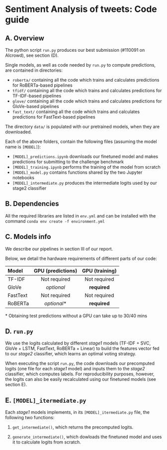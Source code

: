# Sentiment Analysis of tweets: Code guide

## A. Overview

The python script `run.py` produces our best submission (#110091 on AIcrowd), see section (D).

Single models, as well as code needed by `run.py` to compute predictions, are contained in directories:

- `roberta/` containing all the code which trains and calculates predictions for RoBERTa-based pipelines
- `tfidf/` containing all the code which trains and calculates predictions for TF-IDF-based pipelines
- `glove/` containing all the code which trains and calculates predictions for GloVe-based pipelines
- `fast_text/` containing all the code which trains and calculates predictions for FastText-based pipelines

The directory `data/` is populated with our pretrained models, when they are downloaded.

Each of the above folders, contain the following files (assuming the model name is `[MODEL]`):

- `[MODEL]_predictions.ipynb` downloads our finetuned model and makes predictions for submitting to the challenge benchmark
- `[MODEL]_training.ipynb` performs the training of the model from scratch
- `[MODEL]_model.py` contains functions shared by the two Jupyter notebooks
- `[MODEL]_intermediate.py` produces the intermediate logits used by our stage2 classifier


## B. Dependencies

All the required libraries are listed in `env.yml` and can be installed with the command `conda env create -f environment.yml`

## C. Models info

We describe our pipelines in section III of our report.

Below, we detail the hardware requirements of different parts of our code:

| Model | GPU (predictions) | GPU (training) |
|:-----|:-----:|:-------:|
| TF-IDF | Not required | Not required |
| GloVe | _optional_ |**required**|
| FastText | Not required | Not required |
| RoBERTa | _optional_\* | **required** |

\* Obtaining test predictions without a GPU can take up to 30/40 mins

## D. `run.py`

We use the logits calculated by different _stage1_ models (TF-IDF + SVC, GloVe + LSTM, FastText, RoBERTa + Linear) to build the features vector fed to our _stage2_ classifier, which learns an optimal voting strategy.

When executing the script `run.py`, the code downloads our precomputed logits (one file for each _stage1_ model) and inputs them to the _stage2_ classifier, which computes labels. For reproducibility purposes, however, the logits can also be easily recalculated using our finetuned models (see section E).

## E. `[MODEL]_itermediate.py`

Each _stage1_ models implements, in its `[MODEL]_itermediate.py` file, the following two functions:

 1. `get_intermediate()`, which returns the precomputed logits.

 2. `generate_intermediate()`, which dowloads the finetuned model and uses it to calculate logits from scratch.
